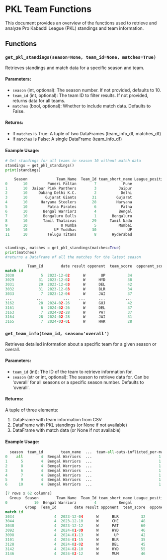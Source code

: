 # PKL Team Functions

This document provides an overview of the functions used to retrieve and analyze Pro Kabaddi League (PKL) standings and team information.

## Functions

### `get_pkl_standings(season=None, team_id=None, matches=True)`

Retrieves standings and match data for a specific season and team.

#### Parameters:
- `season` (int, optional): The season number. If not provided, defaults to 10.
- `team_id` (int, optional): The team ID to filter results. If not provided, returns data for all teams.
- `matches` (bool, optional): Whether to include match data. Defaults to False.

#### Returns:
- If `matches` is True: A tuple of two DataFrames (team_info_df, matches_df)
- If `matches` is False: A single DataFrame (team_info_df)

#### Example Usage:
```python
# Get standings for all teams in season 10 without match data
standings = get_pkl_standings()
print(standings)

    Season             Team_Name  Team_Id team_short_name League_position Matches_played Wins Lost Tied Draws No Result League_points Score_diff  Qualified
0       10         Puneri Paltan        7            Pune               1             22   17    2    3     0         0            96        253       True
1       10  Jaipur Pink Panthers        3          Jaipur               2             22   16    3    3     0         0            92        141       True
2       10     Dabang Delhi K.C.        2           Delhi               3             22   13    6    3     0         0            79         53       True
3       10        Gujarat Giants       31         Gujarat               4             22   13    9    0     0         0            70         32       True
4       10      Haryana Steelers       28         Haryana               5             22   13    8    1     0         0            70        -13       True
5       10         Patna Pirates        6           Patna               6             22   11    8    3     0         0            69         50       True
6       10       Bengal Warriorz        4          Bengal               7             22    9   11    2     0         0            55        -43      False
7       10       Bengaluru Bulls        1       Bengaluru               8             22    8   12    2     0         0            53        -67      False
8       10       Tamil Thalaivas       29      Tamil Nadu               9             22    9   13    0     0         0            51         32      False
9       10               U Mumba        5          Mumbai              10             22    6   13    3     0         0            45        -79      False
10      10            UP Yoddhas       30              UP              11             22    4   17    1     0         0            31       -116      False
11      10         Telugu Titans        8       Hyderabad              12             22    2   19    1     0         0            21       -243      False


standings, matches = get_pkl_standings(matches=True)
print(matches)
#returns a DataFrame of all the matches for the latest season

          Team_Id        date result opponent  team_score  opponent_score                    match_result
match id
3030            5  2023-12-02      W       UP          34              31            U Mumba Won by 3 Pts
3029           31  2023-12-02      W      HYD          38              32     Gujarat Giants Won by 6 Pts
3031           29  2023-12-03      W      DEL          42              31   Tamil Thalaivas Won by 11 Pts
3032           31  2023-12-03      W      BLR          34              31     Gujarat Giants Won by 3 Pts
3033            7  2023-12-04      W      JAI          37              33      Puneri Paltan Won by 4 Pts
...           ...         ...    ...      ...         ...             ...                             ...
3162           28  2024-02-26      W      GUJ          42              25  Haryana Steelers Won by 17 Pts
3161            6  2024-02-26      W      DEL          37              35      Patna Pirates Won by 2 Pts
3163            7  2024-02-28      W      PAT          37              21     Puneri Paltan Won by 16 Pts
3164           28  2024-02-28      W      JAI          31              27   Haryana Steelers Won by 4 Pts
3165            7  2024-03-01      W      HAR          28              25      Puneri Paltan Won by 3 Pts

```

### `get_team_info(team_id, season='overall')`

Retrieves detailed information about a specific team for a given season or overall.

#### Parameters:
- `team_id` (int): The ID of the team to retrieve information for.
- `season` (str or int, optional): The season to retrieve data for. Can be 'overall' for all seasons or a specific season number. Defaults to 'overall'.

#### Returns:
A tuple of three elements:
1. DataFrame with team information from CSV
2. DataFrame with PKL standings (or None if not available)
3. DataFrame with match data (or None if not available)

#### Example Usage:
```python
  season  team_id        team_name  ...  team-all-outs-inflicted_per-match  team-average-tackle-points_per-match  team-successful-tackles_per-match
0    all        4  Bengal Warriors  ...                              1.169                                 0.046                              8.318
1      5        4  Bengal Warriors  ...                              1.125                                 0.335                              7.542
2      8        4  Bengal Warriors  ...                              1.227                                 0.368                              7.545
3      6        4  Bengal Warriors  ...                              1.000                                 0.378                              8.087
4      7        4  Bengal Warriors  ...                              1.708                                 0.398                              9.042
5      9        4  Bengal Warriors  ...                              1.364                                 0.442                              9.273
6     10        4  Bengal Warriors  ...                              1.409                                 0.421                              8.727

[7 rows x 62 columns]
  Group  Season        Team_Name  Team_Id team_short_name League_position Matches_played Wins Lost Tied Draws No Result League_points Score_diff  Qualified
0            10  Bengal Warriorz        4          Bengal               7             22    9   11    2     0         0            55        -43      False
         Group  Team_Id        date result opponent  team_score  opponent_score                   match_result
match id
3034                  4  2023-12-04      W      BLR          32              30   Bengal Warriorz Won by 2 Pts
3044                  4  2023-12-10      W      CHE          48              38  Bengal Warriorz Won by 10 Pts
3048                  4  2023-12-12      W      PAT          60              42  Bengal Warriorz Won by 18 Pts
3092                  4  2024-01-09      W      HYD          46              26  Bengal Warriorz Won by 20 Pts
3098                  4  2024-01-13      W       UP          42              37   Bengal Warriorz Won by 5 Pts
3101                  4  2024-01-15      W      BLR          35              29   Bengal Warriorz Won by 6 Pts
3128                  4  2024-02-02      W      DEL          45              38   Bengal Warriorz Won by 7 Pts
3142                  4  2024-02-10      W      HYD          55              35  Bengal Warriorz Won by 20 Pts
3146                  4  2024-02-12      W      MUM          46              34  Bengal Warriorz Won by 12 Pts

```


